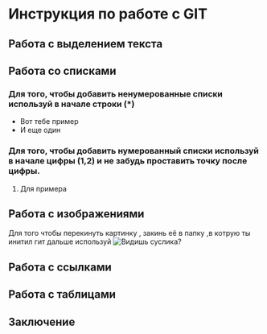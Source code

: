 # Инструкция по работе с GIT

## Работа с выделением текста

## Работа со списками

### Для того, чтобы добавить ненумерованные списки используй в начале строки (*)
* Вот тебе пример
* И еще один

### Для того, чтобы добавить нумерованный списки используй в начале цифры (1,2) и не забудь проставить точку после цифры.
1. Для примера

## Работа с изображениями

Для того чтобы перекинуть картинку , закинь её в папку ,в котрую ты инитил гит дальше используй ![Видишь суслика?](123.jpg)


## Работа с ссылками

## Работа с таблицами

## Заключение